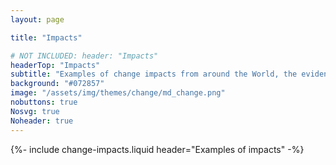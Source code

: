 ```yaml
---
layout: page

title: "Impacts"

# NOT INCLUDED: header: "Impacts"
headerTop: "Impacts"
subtitle: "Examples of change impacts from around the World, the evidence required for their detection and description based on the types, amounts and extents of materials.  Impacts are numbered 1 to 77. " 
background: "#072857"
image: "/assets/img/themes/change/md_change.png"
nobuttons: true
Nosvg: true
Noheader: true
---
```


{%-
include change-impacts.liquid
header="Examples of impacts"
-%}
